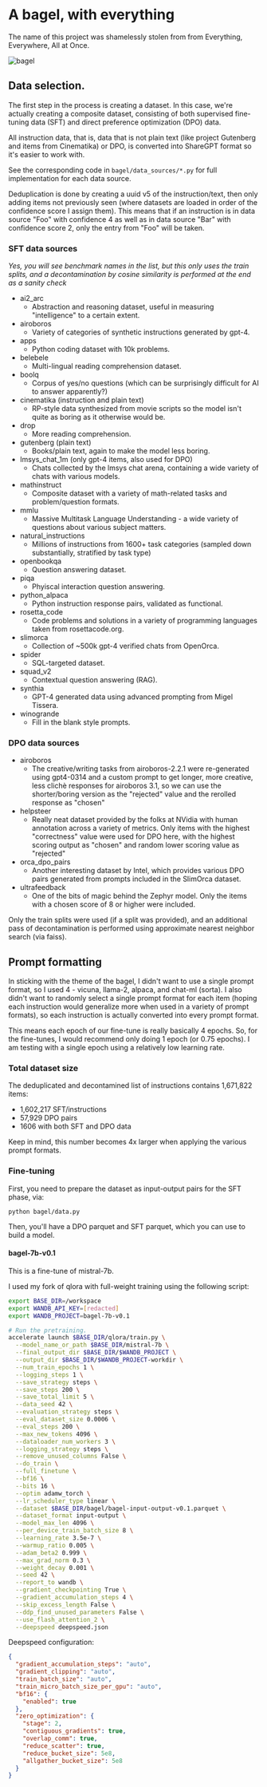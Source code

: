 # A bagel, with everything

The name of this project was shamelessly stolen from from Everything, Everywhere, All at Once.

![bagel](resources/bagel.webp)

## Data selection.

The first step in the process is creating a dataset.
In this case, we're actually creating a composite dataset, consisting of both supervised fine-tuning data (SFT) and direct preference optimization (DPO) data.

All instruction data, that is, data that is not plain text (like project Gutenberg and items from Cinematika) or DPO, is converted into ShareGPT format so it's easier to work with.

See the corresponding code in `bagel/data_sources/*.py` for full implementation for each data source.

Deduplication is done by creating a uuid v5 of the instruction/text, then only adding items not previously seen (where datasets are loaded in order of the confidence score I assign them).
This means that if an instruction is in data source "Foo" with confidence 4 as well as in data source "Bar" with confidence score 2, only the entry from "Foo" will be taken.

### SFT data sources

*Yes, you will see benchmark names in the list, but this only uses the train splits, and a decontamination by cosine similarity is performed at the end as a sanity check*

- ai2_arc
  - Abstraction and reasoning dataset, useful in measuring "intelligence" to a certain extent.
- airoboros
  - Variety of categories of synthetic instructions generated by gpt-4.
- apps
  - Python coding dataset with 10k problems.
- belebele
  - Multi-lingual reading comprehension dataset.
- boolq
  - Corpus of yes/no questions (which can be surprisingly difficult for AI to answer apparently?)
- cinematika (instruction and plain text)
  - RP-style data synthesized from movie scripts so the model isn't quite as boring as it otherwise would be.
- drop
  - More reading comprehension.
- gutenberg (plain text)
  - Books/plain text, again to make the model less boring.
- lmsys_chat_1m (only gpt-4 items, also used for DPO)
  - Chats collected by the lmsys chat arena, containing a wide variety of chats with various models.
- mathinstruct
  - Composite dataset with a variety of math-related tasks and problem/question formats.
- mmlu
  - Massive Multitask Language Understanding - a wide variety of questions about various subject matters.
- natural_instructions
  - Millions of instructions from 1600+ task categories (sampled down substantially, stratified by task type)
- openbookqa
  - Question answering dataset.
- piqa
  - Phyiscal interaction question answering.
- python_alpaca
  - Python instruction response pairs, validated as functional.
- rosetta_code
  - Code problems and solutions in a variety of programming languages taken from rosettacode.org.
- slimorca
  - Collection of ~500k gpt-4 verified chats from OpenOrca.
- spider
  - SQL-targeted dataset.
- squad_v2
  - Contextual question answering (RAG).
- synthia
  - GPT-4 generated data using advanced prompting from Migel Tissera.
- winogrande
  - Fill in the blank style prompts.

### DPO data sources
- airoboros
  - The creative/writing tasks from airoboros-2.2.1 were re-generated using gpt4-0314 and a custom prompt to get longer, more creative, less clichè responses for airoboros 3.1, so we can use the shorter/boring version as the "rejected" value and the rerolled response as "chosen"
- helpsteer
  - Really neat dataset provided by the folks at NVidia with human annotation across a variety of metrics.  Only items with the highest "correctness" value were used for DPO here, with the highest scoring output as "chosen" and random lower scoring value as "rejected"
- orca_dpo_pairs
  - Another interesting dataset by Intel, which provides various DPO pairs generated from prompts included in the SlimOrca dataset.
- ultrafeedback
  - One of the bits of magic behind the Zephyr model.  Only the items with a chosen score of 8 or higher were included.

Only the train splits were used (if a split was provided), and an additional pass of decontamination is performed using approximate nearest neighbor search (via faiss).

## Prompt formatting

In sticking with the theme of the bagel, I didn't want to use a single prompt format, so I used 4 - vicuna, llama-2, alpaca, and chat-ml (sorta).
I also didn't want to randomly select a single prompt format for each item (hoping each instruction would generalize more when used in a variety of prompt formats), so each instruction is actually converted into every prompt format.

This means each epoch of our fine-tune is really basically 4 epochs.  So, for the fine-tunes, I would recommend only doing 1 epoch (or 0.75 epochs).  I am testing with a single epoch using a relatively low learning rate.

### Total dataset size

The deduplicated and decontamined list of instructions contains 1,671,822 items:

- 1,602,217 SFT/instructions
- 57,929 DPO pairs
- 1606 with both SFT and DPO data

Keep in mind, this number becomes 4x larger when applying the various prompt formats.

### Fine-tuning

First, you need to prepare the dataset as input-output pairs for the SFT phase, via:
```
python bagel/data.py
```

Then, you'll have a DPO parquet and SFT parquet, which you can use to build a model.

#### bagel-7b-v0.1

This is a fine-tune of mistral-7b.

I used my fork of qlora with full-weight training using the following script:
```bash
export BASE_DIR=/workspace
export WANDB_API_KEY=[redacted]
export WANDB_PROJECT=bagel-7b-v0.1

# Run the pretraining.
accelerate launch $BASE_DIR/qlora/train.py \
  --model_name_or_path $BASE_DIR/mistral-7b \
  --final_output_dir $BASE_DIR/$WANDB_PROJECT \
  --output_dir $BASE_DIR/$WANDB_PROJECT-workdir \
  --num_train_epochs 1 \
  --logging_steps 1 \
  --save_strategy steps \
  --save_steps 200 \
  --save_total_limit 5 \
  --data_seed 42 \
  --evaluation_strategy steps \
  --eval_dataset_size 0.0006 \
  --eval_steps 200 \
  --max_new_tokens 4096 \
  --dataloader_num_workers 3 \
  --logging_strategy steps \
  --remove_unused_columns False \
  --do_train \
  --full_finetune \
  --bf16 \
  --bits 16 \
  --optim adamw_torch \
  --lr_scheduler_type linear \
  --dataset $BASE_DIR/bagel/bagel-input-output-v0.1.parquet \
  --dataset_format input-output \
  --model_max_len 4096 \
  --per_device_train_batch_size 8 \
  --learning_rate 3.5e-7 \
  --warmup_ratio 0.005 \
  --adam_beta2 0.999 \
  --max_grad_norm 0.3 \
  --weight_decay 0.001 \
  --seed 42 \
  --report_to wandb \
  --gradient_checkpointing True \
  --gradient_accumulation_steps 4 \
  --skip_excess_length False \
  --ddp_find_unused_parameters False \
  --use_flash_attention_2 \
  --deepspeed deepspeed.json
```

Deepspeed configuration:
```json
{
  "gradient_accumulation_steps": "auto",
  "gradient_clipping": "auto",
  "train_batch_size": "auto",
  "train_micro_batch_size_per_gpu": "auto",
  "bf16": {
    "enabled": true
  },
  "zero_optimization": {
    "stage": 2,
    "contiguous_gradients": true,
    "overlap_comm": true,
    "reduce_scatter": true,
    "reduce_bucket_size": 5e8,
    "allgather_bucket_size": 5e8
  }
}
```
